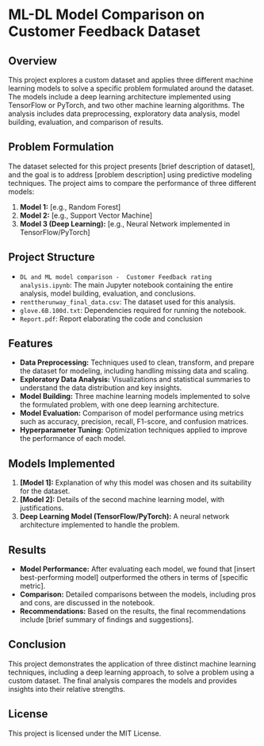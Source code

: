 # ML-DL Model Comparison on Customer Feedback Dataset

## Overview
This project explores a custom dataset and applies three different machine learning models to solve a specific problem formulated around the dataset. The models include a deep learning architecture implemented using TensorFlow or PyTorch, and two other machine learning algorithms. The analysis includes data preprocessing, exploratory data analysis, model building, evaluation, and comparison of results.

## Problem Formulation
The dataset selected for this project presents [brief description of dataset], and the goal is to address [problem description] using predictive modeling techniques. The project aims to compare the performance of three different models:
1. **Model 1:** [e.g., Random Forest]
2. **Model 2:** [e.g., Support Vector Machine]
3. **Model 3 (Deep Learning):** [e.g., Neural Network implemented in TensorFlow/PyTorch]

## Project Structure
- `DL and ML model comparison -  Customer Feedback rating analysis.ipynb`: The main Jupyter notebook containing the entire analysis, model building, evaluation, and conclusions.
- `renttherunway_final_data.csv`: The dataset used for this analysis.
- `glove.6B.100d.txt`: Dependencies required for running the notebook.
- `Report.pdf`: Report elaborating the code and conclusion

## Features
- **Data Preprocessing:** Techniques used to clean, transform, and prepare the dataset for modeling, including handling missing data and scaling.
- **Exploratory Data Analysis:** Visualizations and statistical summaries to understand the data distribution and key insights.
- **Model Building:** Three machine learning models implemented to solve the formulated problem, with one deep learning architecture.
- **Model Evaluation:** Comparison of model performance using metrics such as accuracy, precision, recall, F1-score, and confusion matrices.
- **Hyperparameter Tuning:** Optimization techniques applied to improve the performance of each model.
  
## Models Implemented
1. **[Model 1]:** Explanation of why this model was chosen and its suitability for the dataset.
2. **[Model 2]:** Details of the second machine learning model, with justifications.
3. **Deep Learning Model (TensorFlow/PyTorch):** A neural network architecture implemented to handle the problem.

## Results
- **Model Performance:** After evaluating each model, we found that [insert best-performing model] outperformed the others in terms of [specific metric]. 
- **Comparison:** Detailed comparisons between the models, including pros and cons, are discussed in the notebook.
- **Recommendations:** Based on the results, the final recommendations include [brief summary of findings and suggestions].

## Conclusion
This project demonstrates the application of three distinct machine learning techniques, including a deep learning approach, to solve a problem using a custom dataset. The final analysis compares the models and provides insights into their relative strengths.

## License
This project is licensed under the MIT License.
